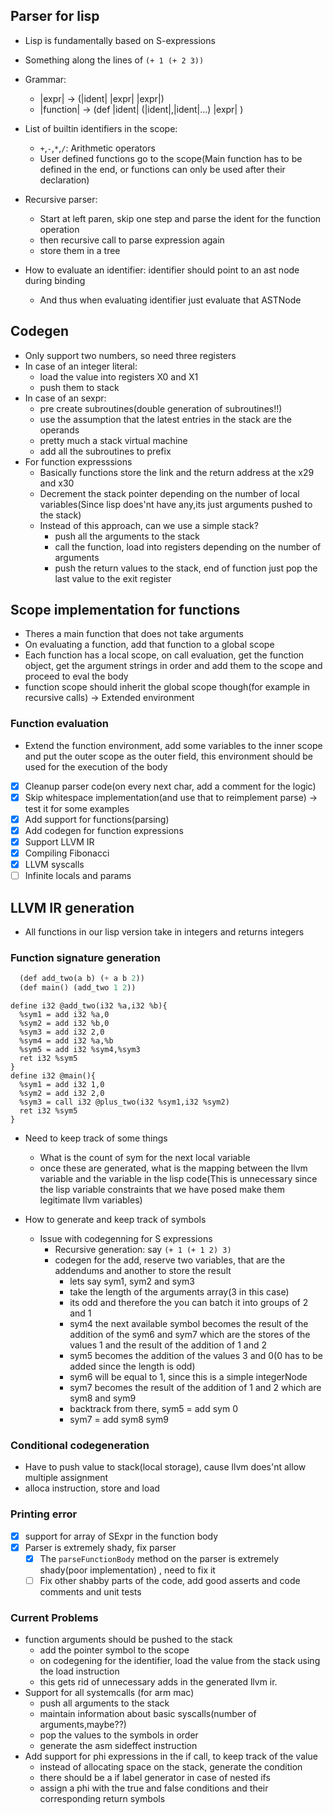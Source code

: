 ## Parser for lisp

- Lisp is fundamentally based on S-expressions
- Something along the lines of `(+ 1 (+ 2 3))`
- Grammar:
  - |expr| -> (|ident| |expr| |expr|)
  - |function| -> (def |ident| (|ident|,|ident|...) |expr| )
- List of builtin identifiers in the scope:
  - `+`,`-`,`*`,`/`: Arithmetic operators
  - User defined functions go to the scope(Main function has to be defined in the end, or functions can only be used after their declaration)
- Recursive parser:

  - Start at left paren, skip one step and parse the ident for the function operation
  - then recursive call to parse expression again
  - store them in a tree

- How to evaluate an identifier: identifier should point to an ast node during binding
  - And thus when evaluating identifier just evaluate that ASTNode

## Codegen

- Only support two numbers, so need three registers
- In case of an integer literal:
  - load the value into registers X0 and X1
  - push them to stack
- In case of an sexpr:
  - pre create subroutines(double generation of subroutines!!)
  - use the assumption that the latest entries in the stack are the operands
  - pretty much a stack virtual machine
  - add all the subroutines to prefix
- For function expresssions
  - Basically functions store the link and the return address at the x29 and x30
  - Decrement the stack pointer depending on the number of local variables(Since lisp does'nt have any,its just arguments pushed to the stack)
  - Instead of this approach, can we use a simple stack?
    - push all the arguments to the stack
    - call the function, load into registers depending on the number of arguments
    - push the return values to the stack, end of function just pop the last value to the exit register

## Scope implementation for functions

- Theres a main function that does not take arguments
- On evaluating a function, add that function to a global scope
- Each function has a local scope, on call evaluation, get the function object, get the argument strings in order and add them to the scope and proceed to eval the body
- function scope should inherit the global scope though(for example in recursive calls) -> Extended environment

### Function evaluation

- Extend the function environment, add some variables to the inner scope and put the outer scope as the outer field, this environment should be used for the execution of the body

- [x] Cleanup parser code(on every next char, add a comment for the logic)
- [x] Skip whitespace implementation(and use that to reimplement parse) -> test it for some examples
- [x] Add support for functions(parsing)
- [x] Add codegen for function expressions
- [x] Support LLVM IR
- [x] Compiling Fibonacci
- [x] LLVM syscalls
- [ ] Infinite locals and params

## LLVM IR generation

- All functions in our lisp version take in integers and returns integers

### Function signature generation

```lisp
  (def add_two(a b) (+ a b 2))
  (def main() (add_two 1 2))
```

```
define i32 @add_two(i32 %a,i32 %b){
  %sym1 = add i32 %a,0
  %sym2 = add i32 %b,0
  %sym3 = add i32 2,0
  %sym4 = add i32 %a,%b
  %sym5 = add i32 %sym4,%sym3
  ret i32 %sym5
}
define i32 @main(){
  %sym1 = add i32 1,0
  %sym2 = add i32 2,0
  %sym3 = call i32 @plus_two(i32 %sym1,i32 %sym2)
  ret i32 %sym5
}
```

- Need to keep track of some things

  - What is the count of sym for the next local variable
  - once these are generated, what is the mapping between the llvm variable and the variable in the lisp code(This is unnecessary since the lisp variable constraints that we have posed make them legitimate llvm variables)

- How to generate and keep track of symbols
  - Issue with codegenning for S expressions
    - Recursive generation: say `(+ 1 (+ 1 2) 3)`
    - codegen for the add, reserve two variables, that are the addendums and another to store the result
      - lets say sym1, sym2 and sym3
      - take the length of the arguments array(3 in this case)
      - its odd and therefore the you can batch it into groups of 2 and 1
      - sym4 the next available symbol becomes the result of the addition of the sym6 and sym7 which are the stores of the values 1 and the result of the addition of 1 and 2
      - sym5 becomes the addition of the values 3 and 0(0 has to be added since the length is odd)
      - sym6 will be equal to 1, since this is a simple integerNode
      - sym7 becomes the result of the addition of 1 and 2 which are sym8 and sym9
      - backtrack from there, sym5 = add sym 0
      - sym7 = add sym8 sym9

### Conditional codegeneration

- Have to push value to stack(local storage), cause llvm does'nt allow multiple assignment
- alloca instruction, store and load

### Printing error

- [x] support for array of SExpr in the function body
- [x] Parser is extremely shady, fix parser
  - [x] The `parseFunctionBody` method on the parser is extremely shady(poor implementation) , need to fix it
  - [ ] Fix other shabby parts of the code, add good asserts and code comments and unit tests

### Current Problems
-  function arguments should be pushed to the stack  
    - add the pointer symbol to the scope 
    - on codegening for the identifier, load the value from the stack using the load instruction
    - this gets rid of unnecessary adds in the generated llvm ir.
- Support for all systemcalls (for arm mac)
    - push all arguments to the stack
    - maintain information about basic syscalls(number of arguments,maybe??)
    - pop the values to the symbols in order
    - generate the asm sideffect instruction
- Add support for phi expressions in the if call, to keep track of the value
    - instead of allocating space on the stack, generate the condition
    - there should be a if label generator in case of nested ifs
    - assign a phi with the true and false conditions and their corresponding return symbols


